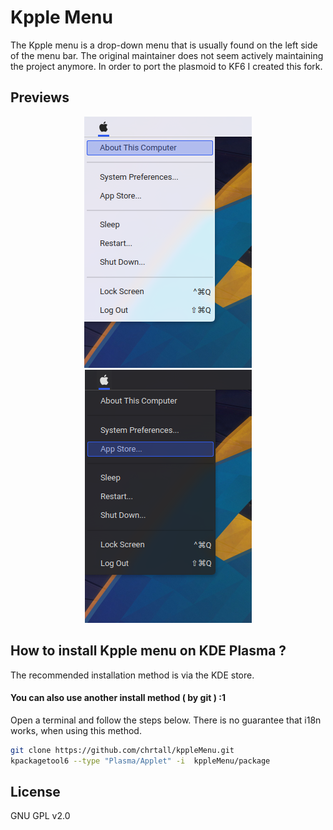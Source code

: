 # Kpple Menu
The Kpple menu is a drop-down menu that is usually found on the left side of the menu bar.
The original maintainer does not seem actively maintaining the project anymore. In order to port the plasmoid to KF6 I created this fork.

## Previews

<p align="center">
    <img src="screenshots/light_kppleMenu.png" alt="light preview"> <img src="screenshots/dark_kppleMenu.png" alt="dark preview">
</p>

## How to install Kpple menu on KDE Plasma ?

The recommended installation method is via the KDE store.


#### You can also use another install method ( by git ) :1

Open a terminal and follow the steps below.
There is no guarantee that i18n works, when using this method.

```bash
git clone https://github.com/chrtall/kppleMenu.git
kpackagetool6 --type "Plasma/Applet" -i  kppleMenu/package
```

## License

GNU GPL v2.0


